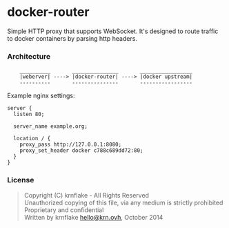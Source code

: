 docker-router
=======
Simple HTTP proxy that supports WebSocket. It's designed to route traffic to docker containers by parsing http headers.

### Architecture

```
    __________       _______________       _________________
    |weberver| ----> |docker-router| ----> |docker upstream|
    ----------       ---------------       -----------------
```

Example nginx settings:
```
server {
  listen 80;

  server_name example.org;

  location / {
    proxy_pass http://127.0.0.1:8080;
    proxy_set_header docker c788c689dd72:80;
  }
}
```

### License
>Copyright (C) krnflake - All Rights Reserved  
>Unauthorized copying of this file, via any medium is strictly prohibited  
>Proprietary and confidential  
>Written by krnflake <hello@krn.ovh>, October 2014
